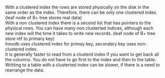 With a clustered index the rows are stored physically on the disk in the same order as the index. Therefore, there can be only one clustered index.(leaf node of B+ tree stores real data)\
With a non clustered index there is a second list that has pointers to the physical rows. You can have many non clusterted indices, although each new index will the time it takes to write new records. (leaf node of B+ tree store ref to primary key)\
Innodb uses clustered index for primay key, secondary key uses non-clustered index.\
It is generally faster to read from a clusterd index if you want to get back all the columns. You do not have to go first to the index and then to the table.\
Writting to a table with a clusterted index can be slower, if there is a need to rearrange the data.
